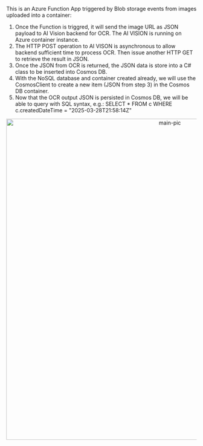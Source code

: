 This is an Azure Function App triggered by Blob storage events from images uploaded into a container:

1. Once the Function is triggred, it will send the image URL as JSON payload to AI Vision backend for OCR. The AI VISION is running on Azure container instance.
2. The HTTP POST operation to AI VISON is asynchronous to allow backend sufficient time to process OCR. Then issue another HTTP GET to retrieve the result in JSON.
3. Once the JSON from OCR is returned, the JSON data is store into a C# class to be inserted into Cosmos DB.
4. With the NoSQL database and container created already, we will use the CosmosClient to create a new item (JSON from step 3) in the Cosmos DB container.
5. Now that the OCR output JSON is persisted in Cosmos DB, we will be able to query with SQL syntax, e.g.: SELECT * FROM c WHERE c.createdDateTime = "2025-03-28T21:58:14Z"




<p align="center">
<img title="" src="https://learn.microsoft.com/en-us/azure/architecture/ai-ml/idea/_images/architecture-intelligent-apps-image-processing.png?raw=true" alt="main-pic" width="850" data-align="center">
</p>
